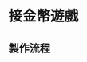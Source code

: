 接金幣遊戲
===================================================
製作流程
---------------------------------------------------